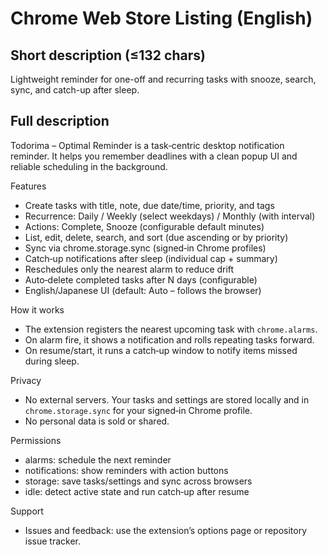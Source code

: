 # Chrome Web Store Listing (English)

## Short description (≤132 chars)
Lightweight reminder for one-off and recurring tasks with snooze, search, sync, and catch-up after sleep.

## Full description
Todorima – Optimal Reminder is a task‑centric desktop notification reminder. It helps you remember deadlines with a clean popup UI and reliable scheduling in the background.

Features
- Create tasks with title, note, due date/time, priority, and tags
- Recurrence: Daily / Weekly (select weekdays) / Monthly (with interval)
- Actions: Complete, Snooze (configurable default minutes)
- List, edit, delete, search, and sort (due ascending or by priority)
- Sync via chrome.storage.sync (signed‑in Chrome profiles)
- Catch‑up notifications after sleep (individual cap + summary)
- Reschedules only the nearest alarm to reduce drift
- Auto‑delete completed tasks after N days (configurable)
- English/Japanese UI (default: Auto – follows the browser)

How it works
- The extension registers the nearest upcoming task with `chrome.alarms`.
- On alarm fire, it shows a notification and rolls repeating tasks forward.
- On resume/start, it runs a catch‑up window to notify items missed during sleep.

Privacy
- No external servers. Your tasks and settings are stored locally and in `chrome.storage.sync` for your signed‑in Chrome profile.
- No personal data is sold or shared.

Permissions
- alarms: schedule the next reminder
- notifications: show reminders with action buttons
- storage: save tasks/settings and sync across browsers
- idle: detect active state and run catch‑up after resume

Support
- Issues and feedback: use the extension’s options page or repository issue tracker.

